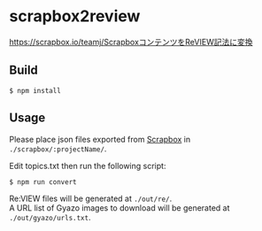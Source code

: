 # scrapbox2review
https://scrapbox.io/teamj/ScrapboxコンテンツをReVIEW記法に変換

## Build
```
$ npm install
```

## Usage
Please place json files exported from [Scrapbox](https://scrapbox.io/product) in `./scrapbox/:projectName/`.

Edit topics.txt then run the following script:
```
$ npm run convert
```

Re:VIEW files will be generated at `./out/re/`.<br>
A URL list of Gyazo images to download will be generated at `./out/gyazo/urls.txt`.
